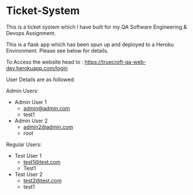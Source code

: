 # Ticket-System

This is a ticket system which I have built for my QA Software Engineering & Devops Assignment.

This is a flask app which has been spun up and deployed to a Heroku Environment. Please see below for details.

To Access the website head to : https://truecroft-qa-web-dev.herokuapp.com/login

User Details are as followed:

Admin Users:
  - Admin User 1
    -  admin@admin.com
    -  test1
  - Admin User 2
    - admin2@admin.com
    - root

Regular Users:
  - Test User 1
    - test1@test.com
    - Test1
  - Test User 2
    - test2@test.com
    - test1
